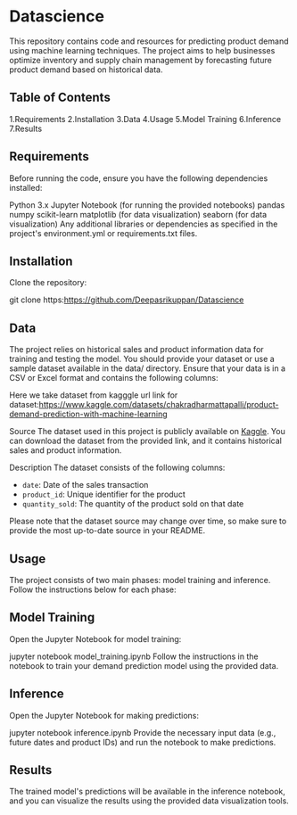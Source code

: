 # Datascience
This repository contains code and resources for predicting product demand using machine learning techniques. The project aims to help businesses optimize inventory and 
supply chain management by forecasting future product demand based on historical data.

## Table of Contents
1.Requirements
2.Installation
3.Data
4.Usage
5.Model Training
6.Inference
7.Results

## Requirements
Before running the code, ensure you have the following dependencies installed:

Python 3.x
Jupyter Notebook (for running the provided notebooks)
pandas
numpy
scikit-learn
matplotlib (for data visualization)
seaborn (for data visualization)
Any additional libraries or dependencies as specified in the project's environment.yml or requirements.txt files.

## Installation
Clone the repository:

git clone https:https://github.com/Deepasrikuppan/Datascience

## Data
The project relies on historical sales and product information data for training and testing the model. You should provide your dataset or use a sample dataset available 
in the data/ directory. Ensure that your data is in a CSV or Excel format and contains the following columns:

Here we take dataset from kagggle
url link for dataset:https://www.kaggle.com/datasets/chakradharmattapalli/product-demand-prediction-with-machine-learning 

Source
The dataset used in this project is publicly available on [Kaggle](https://www.kaggle.com/dataset/source). You can download the dataset from the provided link, and it contains historical sales and product information.

Description
The dataset consists of the following columns:

- `date`: Date of the sales transaction
- `product_id`: Unique identifier for the product
- `quantity_sold`: The quantity of the product sold on that date

Please note that the dataset source may change over time, so make sure to provide the most up-to-date source in your README.

## Usage
The project consists of two main phases: model training and inference. Follow the instructions below for each phase:

## Model Training
Open the Jupyter Notebook for model training:

jupyter notebook model_training.ipynb
Follow the instructions in the notebook to train your demand prediction model using the provided data.

## Inference
Open the Jupyter Notebook for making predictions:

jupyter notebook inference.ipynb
Provide the necessary input data (e.g., future dates and product IDs) and run the notebook to make predictions.

## Results
The trained model's predictions will be available in the inference notebook, and you can visualize the results using the provided data visualization tools.
